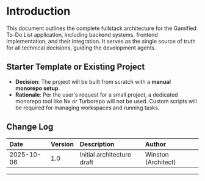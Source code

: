 # Introduction

This document outlines the complete fullstack architecture for the Gamified To-Do List application, including backend systems, frontend implementation, and their integration. It serves as the single source of truth for all technical decisions, guiding the development agents.

## Starter Template or Existing Project

  * **Decision**: The project will be built from scratch with a **manual monorepo setup**.
  * **Rationale**: Per the user's request for a small project, a dedicated monorepo tool like Nx or Turborepo will not be used. Custom scripts will be required for managing workspaces and running tasks.

## Change Log

| Date | Version | Description | Author |
| :--- | :--- | :--- | :--- |
| 2025-10-06 | 1.0 | Initial architecture draft | Winston (Architect) |

-----
